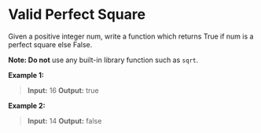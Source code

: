 # Valid Perfect Square
Given a positive integer num, write a function which returns True if num is a perfect square else False.

**Note: Do not** use any built-in library function such as `sqrt`.

**Example 1:**

>**Input:** 16
>**Output:** true

**Example 2:**

>**Input:** 14
>**Output:** false
